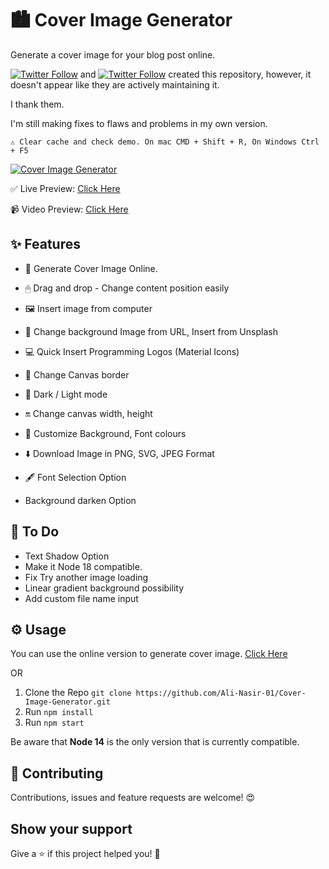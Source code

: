 # 🏙 Cover Image Generator

Generate a cover image for your blog post online.

<a href="https://twitter.com/jp1016v1"><img alt="Twitter Follow" src="https://img.shields.io/twitter/follow/jp1016v1?style=social"></a> and
<a href="https://twitter.com/PJijin"><img alt="Twitter Follow" src="https://img.shields.io/twitter/follow/PJijin?style=social"></a> created this repository, however, it doesn't appear like they are actively maintaining it.

I thank them.

I'm still making fixes to flaws and problems in my own version.

```
⚠️ Clear cache and check demo. On mac CMD + Shift + R, On Windows Ctrl + F5
```

[![Cover Image Generator](https://github.com/PJijin/Cover-Image-Generator/blob/master/preview.png?raw=true 'Cover Image Generator')]()

✅ Live Preview: <a href="https://cover-blog-generator.vercel.app/" target="_BLANK">Click Here</a>

📹 Video Preview: <a href="https://www.youtube.com/watch?v=GGTrhgKrch8" target="_BLANK">Click Here</a>
 

## ✨ Features

-   🌌 Generate Cover Image Online.

-   🖱 Drag and drop - Change content position easily

-   🖼 Insert image from computer

-   🌅 Change background Image from URL, Insert from Unsplash

-   💻 Quick Insert Programming Logos (Material Icons)

-   🌈 Change Canvas border

-   🔆 Dark / Light mode

-   🔛 Change canvas width, height

-   🎨 Customize Background, Font colours

-   ⬇️ Download Image in PNG, SVG, JPEG Format

-   🖋 Font Selection Option

-   Background darken Option

## 📝 To Do

-   Text Shadow Option
-   Make it Node 18 compatible.
-   Fix Try another image loading
-   Linear gradient background possibility
-   Add custom file name input


## ⚙️ Usage

You can use the online version to generate cover image. <a href="https://cover-blog-generator.vercel.app/" target="_BLANK">Click Here</a>

OR

1. Clone the Repo `git clone https://github.com/Ali-Nasir-01/Cover-Image-Generator.git`
2. Run `npm install`
3. Run `npm start`

Be aware that **Node 14** is the only version that is currently compatible.

## 🤝 Contributing

Contributions, issues and feature requests are welcome! 😍

## Show your support

Give a ⭐️ if this project helped you! 🥰
